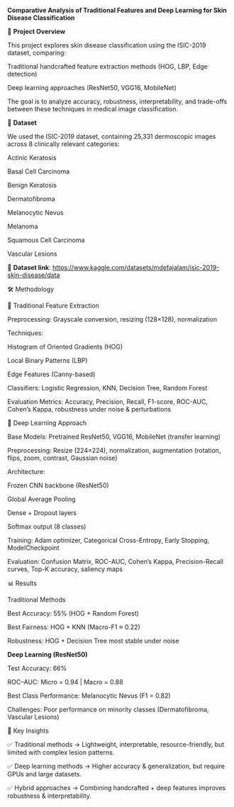 **Comparative Analysis of Traditional Features and Deep Learning for Skin Disease Classification**


📌 **Project Overview**

This project explores skin disease classification using the ISIC-2019 dataset, comparing:

Traditional handcrafted feature extraction methods (HOG, LBP, Edge detection)

Deep learning approaches (ResNet50, VGG16, MobileNet)

The goal is to analyze accuracy, robustness, interpretability, and trade-offs between these techniques in medical image classification.


📂 **Dataset**


We used the ISIC-2019 dataset, containing 25,331 dermoscopic images across 8 clinically relevant categories:

Actinic Keratosis

Basal Cell Carcinoma

Benign Keratosis

Dermatofibroma

Melanocytic Nevus

Melanoma

Squamous Cell Carcinoma

Vascular Lesions

📎 **Dataset link**: https://www.kaggle.com/datasets/mdefajalam/isic-2019-skin-disease/data


🛠 Methodology


🔹 Traditional Feature Extraction 

Preprocessing: Grayscale conversion, resizing (128×128), normalization

Techniques:

Histogram of Oriented Gradients (HOG)

Local Binary Patterns (LBP)

Edge Features (Canny-based)

Classifiers: Logistic Regression, KNN, Decision Tree, Random Forest

Evaluation Metrics: Accuracy, Precision, Recall, F1-score, ROC-AUC, Cohen’s Kappa, robustness under noise & perturbations

🔹 Deep Learning Approach

Base Models: Pretrained ResNet50, VGG16, MobileNet (transfer learning)

Preprocessing: Resize (224×224), normalization, augmentation (rotation, flips, zoom, contrast, Gaussian noise)

Architecture:

Frozen CNN backbone (ResNet50)

Global Average Pooling

Dense + Dropout layers

Softmax output (8 classes)

Training: Adam optimizer, Categorical Cross-Entropy, Early Stopping, ModelCheckpoint

Evaluation: Confusion Matrix, ROC–AUC, Cohen’s Kappa, Precision-Recall curves, Top-K accuracy, saliency maps

📊 Results

Traditional Methods

Best Accuracy: 55% (HOG + Random Forest)

Best Fairness: HOG + KNN (Macro-F1 ≈ 0.22)

Robustness: HOG + Decision Tree most stable under noise

**Deep Learning (ResNet50)**

Test Accuracy: 66%

ROC–AUC: Micro = 0.94 | Macro = 0.88

Best Class Performance: Melanocytic Nevus (F1 = 0.82)

Challenges: Poor performance on minority classes (Dermatofibroma, Vascular Lesions)

📌 Key Insights

✅ Traditional methods → Lightweight, interpretable, resource-friendly, but limited with complex lesion patterns.

✅ Deep learning methods → Higher accuracy & generalization, but require GPUs and large datasets.

✅ Hybrid approaches → Combining handcrafted + deep features improves robustness & interpretability.
